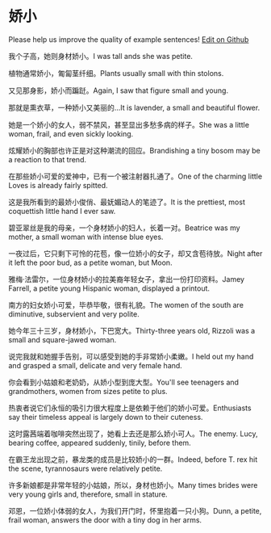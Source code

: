 # 娇小

Please help us improve the quality of example sentences! [Edit on Github](https://github.com/jiyushe/jiyu-example-sentence-source/blob/main/chinese/jiaoxiao.md)

<p><span class="chinese">我个子高，她则身材娇小。</span><span class="english">I was tall ands she was petite.</span></p>

<p><span class="chinese">植物通常娇小，匍匐茎纤细。</span><span class="english">Plants usually small with thin stolons.</span></p>

<p><span class="chinese">又见那身影，娇小而蹁跹。</span><span class="english">Again, I saw that figure small and young.</span></p>

<p><span class="chinese">那就是熏衣草，一种娇小又美丽的…</span><span class="english">It is lavender, a small and beautiful flower.</span></p>

<p><span class="chinese">她是一个娇小的女人，弱不禁风，甚至显出多愁多病的样子。</span><span class="english">She was a little woman, frail, and even sickly looking.</span></p>

<p><span class="chinese">炫耀娇小的胸部也许正是对这种潮流的回应。</span><span class="english">Brandishing a tiny bosom may be a reaction to that trend.</span></p>

<p><span class="chinese">在那些娇小可爱的爱神中，已有一个被注射器扎通了。</span><span class="english">One of the charming little Loves is already fairly spitted.</span></p>

<p><span class="chinese">这是我所看到的最娇小俊俏、最妩媚动人的笔迹了。</span><span class="english">It is the prettiest, most coquettish little hand I ever saw.</span></p>

<p><span class="chinese">碧亚翠丝是我的母亲，一个身材娇小的妇人，长着一对。</span><span class="english">Beatrice was my mother, a small woman with intense blue eyes.</span></p>

<p><span class="chinese">一夜过后，它只剩下可怜的花苞，像一位娇小的女子，却又含苞待放。</span><span class="english">Night after it left the poor bud, as a petite woman, but Moon.</span></p>

<p><span class="chinese">雅梅·法雷尔，一位身材娇小的拉美裔年轻女子，拿出一份打印资料。</span><span class="english">Jamey Farrell, a petite young Hispanic woman, displayed a printout.</span></p>

<p><span class="chinese">南方的妇女娇小可爱，毕恭毕敬，很有礼貌。</span><span class="english">The women of the south are diminutive, subservient and very polite.</span></p>

<p><span class="chinese">她今年三十三岁，身材娇小，下巴宽大。</span><span class="english">Thirty-three years old, Rizzoli was a small and square-jawed woman.</span></p>

<p><span class="chinese">说完我就和她握手告别，可以感受到她的手非常娇小柔嫩。</span><span class="english">I held out my hand and grasped a small, delicate and very female hand.</span></p>

<p><span class="chinese">你会看到小姑娘和老奶奶，从娇小型到庞大型。</span><span class="english">You'll see teenagers and grandmothers, women from sizes petite to plus.</span></p>

<p><span class="chinese">热衷者说它们永恒的吸引力很大程度上是依赖于他们的娇小可爱。</span><span class="english">Enthusiasts say their timeless appeal is largely down to their cuteness.</span></p>

<p><span class="chinese">这时露茜端着咖啡突然出现了，她看上去还是那么娇小可人。</span><span class="english">The enemy. Lucy, bearing coffee, appeared suddenly, tinily, before them.</span></p>

<p><span class="chinese">在霸王龙出现之前，暴龙类的成员是比较娇小的一群。</span><span class="english">Indeed, before T. rex hit the scene, tyrannosaurs were relatively petite.</span></p>

<p><span class="chinese">许多新娘都是非常年轻的小姑娘，所以，身材也娇小。</span><span class="english">Many times brides were very young girls and, therefore, small in stature.</span></p>

<p><span class="chinese">邓恩，一位娇小体弱的女人，为我们开门时，怀里抱着一只小狗。</span><span class="english">Dunn, a petite, frail woman, answers the door with a tiny dog in her arms.</span></p>


